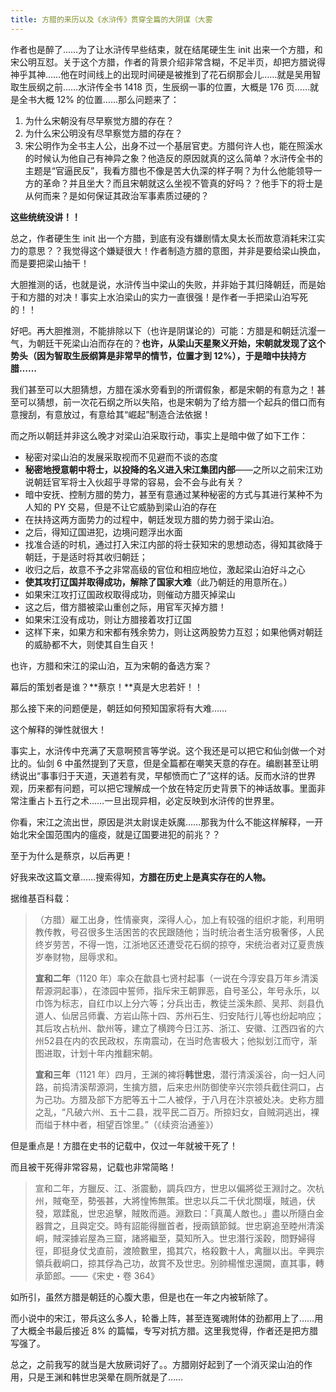 ```yaml
---
title: 方腊的来历以及《水浒传》贯穿全篇的大阴谋（大雾
---
```

作者也是醉了……为了让水浒传早些结束，就在结尾硬生生 init 出来一个方腊，和宋公明互怼。关于这个方腊，作者的背景介绍非常含糊，不足半页，却把方腊说得神乎其神……他在时间线上的出现时间硬是被推到了花石纲那会儿……就是吴用智取生辰纲之前……水浒传全书 1418 页，生辰纲一事的位置，大概是 176 页……就是全书大概 12% 的位置……那么问题来了：

1. 为什么宋朝没有尽早察觉方腊的存在？
2. 为什么宋公明没有尽早察觉方腊的存在？
3. 宋公明作为全书主人公，出身不过一个基层官吏。方腊何许人也，能在照溪水的时候认为他自己有神异之象？他造反的原因就真的这么简单？水浒传全书的主题是“官逼民反”，我看方腊也不像是苦大仇深的样子啊？为什么他能领导一方的革命？并且坐大？而且宋朝就这么坐视不管真的好吗？？他手下的将士是从何而来？是如何保证其政治军事素质过硬的？

**这些统统没讲！！**

总之，作者硬生生 init 出一个方腊，到底有没有嫌剧情太臭太长而故意消耗宋江实力的意思？？我觉得这个嫌疑很大！作者制造方腊的意图，并非是要给梁山换血，而是要把梁山抽干！

大胆推测的话，也就是说，水浒传当中梁山的失败，并非始于其归降朝廷，而是始于和方腊的对决！事实上水泊梁山的实力一直很强！是作者一手把梁山泊写死的！！

好吧。再大胆推测，不能排除以下（也许是阴谋论的）可能：方腊是和朝廷沆瀣一气，为朝廷干死梁山泊而存在的？**也许，从梁山天星聚义开始，宋朝就发现了这个势头（因为智取生辰纲算是非常早的情节，位置才到 12%），于是暗中扶持方腊……**

我们甚至可以大胆猜想，方腊在溪水旁看到的所谓假象，都是宋朝的有意为之！甚至可以猜想，前一次花石纲之所以失陷，也是宋朝为了给方腊一个起兵的借口而有意搜刮，有意放过，有意给其“崛起”制造合法依据！

而之所以朝廷并非这么晚才对梁山泊采取行动，事实上是暗中做了如下工作：

- 秘密对梁山泊的发展采取视而不见避而不谈的态度
- **秘密地授意朝中将士，以投降的名义进入宋江集团内部**——之所以之前宋江劝说朝廷官军将士入伙超乎寻常的容易，会不会与此有关？
- 暗中安抚、控制方腊的势力，甚至有意通过某种秘密的方式与其进行某种不为人知的 PY 交易，但是不让它威胁到梁山泊的存在
- 在扶持这两方面势力的过程中，朝廷发现方腊的势力弱于梁山泊。
- 之后，得知辽国进犯，边境问题浮出水面
- 找准合适的时机，通过打入宋江内部的将士获知宋的思想动态，得知其欲降于朝廷，于是适时将其收归朝廷； 
- 收归之后，故意不予之非常高级的官位和相应地位，激起梁山泊好斗之心
- **使其攻打辽国并取得成功，解除了国家大难**（此乃朝廷的用意所在。）
- 如果宋江攻打辽国政权取得成功，则催动方腊灭掉梁山
- 这之后，借方腊被梁山重创之际，用官军灭掉方腊！
- 如果宋江没有成功，则让方腊接着攻打辽国
- 这样下来，如果方和宋都有残余势力，则让这两股势力互怼；如果他俩对朝廷的威胁都不大，则使其自生自灭！

也许，方腊和宋江的梁山泊，互为宋朝的备选方案？

幕后的策划者是谁？**蔡京！**真是大忠若奸！！

那么接下来的问题便是，朝廷如何预知国家将有大难……

这个解释的弹性就很大！

事实上，水浒传中充满了天意啊预言等学说。这个我还是可以把它和仙剑做一个对比的。仙剑 6 中虽然提到了天意，但是全篇都在嘲笑天意的存在。编剧甚至让明绣说出“事事归于天道，天道若有灵，早郁愤而亡了”这样的话。反而水浒的世界观，历来都有问题，可以把它理解成一个放在特定历史背景下的神话故事。里面非常注重占卜五行之术……一旦出现异相，必定反映到水浒传的世界里。

你看，宋江之流出世，原因是洪太尉误走妖魔……那我为什么不能这样解释，一开始北宋全国范围内的瘟疫，就是辽国要进犯的前兆？？

至于为什么是蔡京，以后再更！

好我来改这篇文章……搜索得知，**方腊在历史上是真实存在的人物。**

据维基百科载：

> （方腊）雇工出身，性情豪爽，深得人心，加上有较强的组织才能，利用明教传教，号召很多生活困苦的农民跟随他；当时统治者生活穷极奢侈，人民终岁劳苦，不得一饱，江浙地区还遭受花石纲的掠夺，宋统治者对辽夏贵族岁奉财物，屈辱求和。
> 
> **宣和二年**（1120 年）率众在歙县七贤村起事（一说在今淳安县万年乡清溪帮源洞起事），在漆园中誓师，指斥宋王朝罪恶，自号圣公，年号永乐，以巾饰为标志，自红巾以上分六等；分兵出击，教徒兰溪朱颜、吴邦、剡县仇道人、仙居吕师囊、方岩山陈十四、苏州石生、归安陆行儿等也纷起响应；其后攻占杭州、歙州等，建立了横跨今日江苏、浙江、安徽、江西四省的六州52县在内的农民政权，东南震动，在当时危害极大；他拟划江而守，渐图进取，计划十年内推翻宋朝。
> 
> **宣和三年**（1121 年）四月，王渊的裨将**韩世忠**，潜行清溪溪谷，向一妇人问路，前捣清溪帮源洞，生擒方腊，后来忠州防御使辛兴宗领兵截住洞口，占为己功。方腊及部下方肥等五十二人被俘，于八月在汴京被处决。史称方腊之乱，“凡破六州、五十二县，戕平民二百万。所掠妇女，自贼洞逃出，裸而缢于林中者，相望百馀里。”（《续资治通鉴》）

但是重点是！方腊在史书的记载中，仅过一年就被干死了！

而且被干死得非常容易，记载也非常简略！

> 宣和二年，方臘反、江、浙震動，調兵四方，世忠以偏將從王淵討之。次杭州，賊奄至，勢張甚，大將惶怖無策。世忠以兵二千伏北關堰，賊過，伏發，眾蹂亂，世忠追擊，賊敗而遁。淵歎曰：「真萬人敵也。」盡以所隨白金器賞之，且與定交。時有詔能得臘首者，授兩鎮節鉞。世忠窮追至睦州清溪峒，賊深據岩屋為三窟，諸將繼至，莫知所入。世忠潛行溪穀，問野婦得徑，即挺身仗戈直前，渡險數里，搗其穴，格殺數十人，禽臘以出。辛興宗領兵截峒口，掠其俘為己功，故賞不及世忠。別帥楊惟忠還闕，直其事，轉承節郎。——《宋史・卷 364》

如所引，虽然方腊是朝廷的心腹大患，但是也在一年之内被斩除了。

而小说中的宋江，带兵这么多人，轮番上阵，甚至连冤魂附体的劲都用上了……用了大概全书最后接近 8% 的篇幅，专写对抗方腊。这里我觉得，作者还是把方腊写强了。

总之，之前我写的就当是大放厥词好了。。方腊刚好起到了一个消灭梁山泊的作用，只是王渊和韩世忠哭晕在厕所就是了……